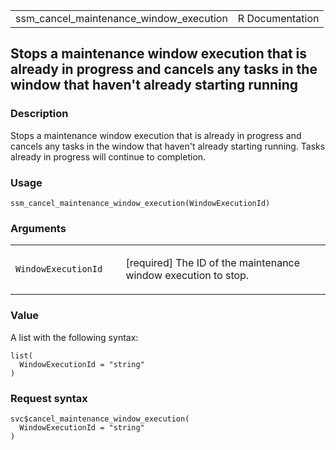 <table style="width: 100%;">
<tbody>
<tr class="odd">
<td>ssm_cancel_maintenance_window_execution</td>
<td style="text-align: right;">R Documentation</td>
</tr>
</tbody>
</table>

## Stops a maintenance window execution that is already in progress and cancels any tasks in the window that haven't already starting running

### Description

Stops a maintenance window execution that is already in progress and
cancels any tasks in the window that haven't already starting running.
Tasks already in progress will continue to completion.

### Usage

    ssm_cancel_maintenance_window_execution(WindowExecutionId)

### Arguments

<table>
<colgroup>
<col style="width: 35%" />
<col style="width: 65%" />
</colgroup>
<tbody>
<tr class="odd">
<td><code
id="ssm_cancel_maintenance_window_execution_:_WindowExecutionId">WindowExecutionId</code></td>
<td><p>[required] The ID of the maintenance window execution to
stop.</p></td>
</tr>
</tbody>
</table>

### Value

A list with the following syntax:

    list(
      WindowExecutionId = "string"
    )

### Request syntax

    svc$cancel_maintenance_window_execution(
      WindowExecutionId = "string"
    )

